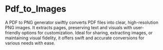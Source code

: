 # Pdf_to_Images
A PDF to PNG generator swiftly converts PDF files into clear, high-resolution PNG images. It extracts pages, preserving text and visuals with user-friendly options for customization. Ideal for sharing, extracting images, or maintaining visual fidelity, it offers swift and accurate conversions for various needs with ease.
